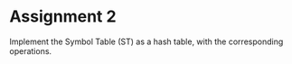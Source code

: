# Assignment 2

Implement the Symbol Table (ST) as a hash table, with the corresponding operations.
